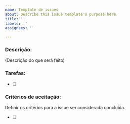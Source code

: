 ```yaml
---
name: Template de issues
about: Describe this issue template's purpose here.
title: ''
labels: ''
assignees: ''

---
```


### Descrição:

(Descrição do que será feito)

### Tarefas:

- [ ] 

### Critérios de aceitação:
Definir os critérios para a issue ser considerada concluída.

- [ ]
